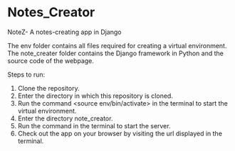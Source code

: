 # Notes_Creator
NoteZ- A notes-creating app in Django


The env folder contains all files required for creating a virtual environment.
The note_creater folder contains the Django framework in Python and the source code of the webpage.

Steps to run:
1. Clone the repository.
2. Enter the directory in which this repository is cloned.
3. Run the command <source env/bin/activate> in the terminal to start the virtual environment.
4. Enter the directory note_creator.
5. Run the command <python3 manage.py runserver> in the terminal to start the server.
6. Check out the app on your browser by visiting the url displayed in the terminal.
  
